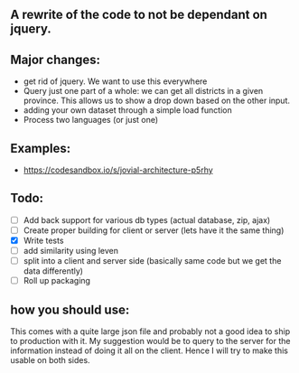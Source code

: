 ## A rewrite of the code to not be dependant on jquery. 

## Major changes:
- get rid of jquery. We want to use this everywhere
- Query just one part of a whole: we can get all districts in a given province. 
  This allows us to show a drop down based on the other input. 
- adding your own dataset through a simple load function
- Process two languages (or just one)

## Examples:
* https://codesandbox.io/s/jovial-architecture-p5rhy


## Todo:

- [ ] Add back support for various db types (actual database, zip, ajax)
- [ ] Create proper building for client or server (lets have it the same thing)
- [x] Write tests
- [ ] add similarity using leven
- [ ] split into a client and server side (basically same code but we get the data differently)
- [ ] Roll up packaging

## how you should use:
This comes with a quite large json file and probably not a good idea to ship to production with it. 
My suggestion would be to query to the server for the information instead of doing it all on the client.
Hence I will try to make this usable on both sides.
